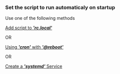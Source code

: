 ### Set the script to run automaticaly on startup
Use one of the following methods

[Add script to **_'rc.local'_**](https://github.com/shoro/Raspberry-Pi-Scripts/blob/main/RPi%20-%20startup%20autorun/1.Add%20script%20to%20'rc.local'.md)

OR

[Using **_'cron'_** with **_'@reboot'_**](https://github.com/shoro/Raspberry-Pi-Scripts/blob/main/RPi%20-%20startup%20autorun/2.Using%20'cron'%20with%20'@reboot'.md)

OR

[Create a **_'systemd'_** Service](https://github.com/shoro/Raspberry-Pi-Scripts/blob/main/RPi%20-%20startup%20autorun/3.Creating%20a%20'systemd'%20Service.md)
